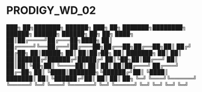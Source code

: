 # PRODIGY_WD_02
███╗ ██╗███████╗ ██████╗ ███╗ ██╗ ███████╗████████╗ ██████╗ ██████╗ ██████╗ ██╗ ██╗ ████╗ ██║██╔════╝██╔═══██╗████╗ ██║ ██╔════╝╚══██╔══╝██╔═══██╗██╔══██╗██╔══██╗██║ ██╔╝ ██╔██╗ ██║█████╗ ██║ ██║██╔██╗ ██║ ███████╗ ██║ ██║ ██║██████╔╝██████╔╝█████╔╝ ██║╚██╗██║██╔══╝ ██║ ██║██║╚██╗██║ ╚════██║ ██║ ██║ ██║██╔═══╝ ██╔═══╝ ██╔═██╗ ██║ ╚████║███████╗╚██████╔╝██║ ╚████║ ███████║ ██║ ╚██████╔╝██║ ██║ ██║ ██╗ ╚═╝ ╚═══╝╚══════╝ ╚═════╝ ╚═╝ ╚═══╝ ╚══════╝ ╚═╝ ╚═════╝ ╚═╝ ╚═╝ ╚═╝ ╚═╝
